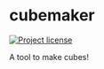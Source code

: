 # cubemaker

[![Project license](https://img.shields.io/badge/license-GPLv2-blue.svg)](https://github.com/alexpreynolds/cubemaker/blob/gh-pages/LICENSE)

A tool to make cubes!

